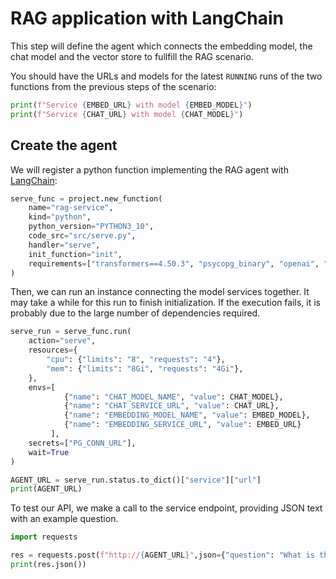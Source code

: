 # RAG application with LangChain

This step will define the agent which connects the embedding model, the chat model and the vector store to fullfill the RAG scenario.

You should have the URLs and models for the latest `RUNNING` runs of the two functions from the previous steps of the scenario:

```python
print(f"Service {EMBED_URL} with model {EMBED_MODEL}")
print(f"Service {CHAT_URL} with model {CHAT_MODEL}")
```

## Create the agent

We will register a python function implementing the RAG agent with [LangChain](https://python.langchain.com/docs/introduction/):

```python
serve_func = project.new_function(
    name="rag-service", 
    kind="python", 
    python_version="PYTHON3_10",
    code_src="src/serve.py",     
    handler="serve",
    init_function="init",
    requirements=["transformers==4.50.3", "psycopg_binary", "openai", "langchain-text-splitters", "langchain-community", "langgraph", "langchain-core", "langchain-huggingface", "langchain_postgres", "langchain[openai]"]
)
```

Then, we can run an instance connecting the model services together. It may take a while for this run to finish initialization. If the execution fails, it is probably due to the large number of dependencies required.

```python
serve_run = serve_func.run(
    action="serve",
    resources={
        "cpu": {"limits": "8", "requests": "4"},
        "mem": {"limits": "8Gi", "requests": "4Gi"},
    },
    envs=[
            {"name": "CHAT_MODEL_NAME", "value": CHAT_MODEL},
            {"name": "CHAT_SERVICE_URL", "value": CHAT_URL},
            {"name": "EMBEDDING_MODEL_NAME", "value": EMBED_MODEL},
            {"name": "EMBEDDING_SERVICE_URL", "value": EMBED_URL}
         ],
    secrets=["PG_CONN_URL"],
    wait=True
)
```

```python
AGENT_URL = serve_run.status.to_dict()["service"]["url"]
print(AGENT_URL)
```

To test our API, we make a call to the service endpoint, providing JSON text with an example question.

```python
import requests

res = requests.post(f"http://{AGENT_URL}",json={"question": "What is the idea behind SVMs?"})
print(res.json())
```
